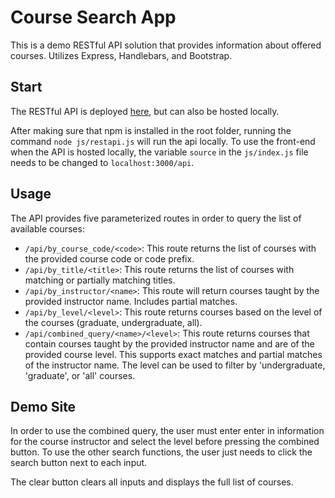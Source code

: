 # Course Search App

This is a demo RESTful API solution that provides information about offered courses. Utilizes Express, Handlebars, and Bootstrap.

## Start
The RESTful API is deployed [here](https://course-search-restapi.herokuapp.com/api), but can also be hosted locally.

After making sure that npm is installed in the root folder, running the command `node js/restapi.js` will run the api locally. To use the front-end when the API is hosted locally, the variable `source` in the `js/index.js` file needs to be changed to `localhost:3000/api`.

## Usage

The API provides five parameterized routes in order to query the list of available courses:
- `/api/by_course_code/<code>`: This route returns the list of courses with the provided course code or code prefix.
- `/api/by_title/<title>`: This route returns the list of courses with matching or partially matching titles.
- `/api/by_instructor/<name>`: This route will return courses taught by the provided instructor name. Includes partial matches.
- `/api/by_level/<level>`: This route returns courses based on the level of the courses (graduate, undergraduate, all).
- `/api/combined_query/<name>/<level>`: This route returns courses that contain courses taught by the provided instructor name and are of the provided course level. This supports exact matches and partial matches of the instructor name. The level can be used to filter by 'undergraduate, 'graduate', or 'all' courses.

## Demo Site

In order to use the combined query, the user must enter enter in information for the course instructor and select the level before pressing the combined button. To use the other search functions, the user just needs to click the search button next to each input.

The clear button clears all inputs and displays the full list of courses.
